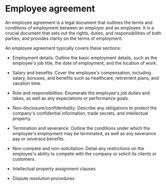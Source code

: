 # Employee agreement

An employee agreement is a legal document that outlines the terms and conditions of employment between an employer and an employee. It is a crucial document that sets out the rights, duties, and responsibilities of both parties, and provides clarity on the terms of employment.

An employee agreement typically covers these sections:

* Employment details: Outline the basic employment details, such as the employee's job title, the date of employment, and the location of work.

* Salary and benefits: Cover the employee's compensation, including salary, bonuses, and benefits such as healthcare, retirement plans, and vacation time.

* Role and responsibilities: Enumerate the employee's job duties and takes, as well as any expectations or performance goals.

* Non-disclosure/confidentiality: Describe any obligations to protect the company's confidential information, trade secrets, and intellectual property.

* Termination and severance: Outline the conditions under which the employee's employment may be terminated, as well as any severance pay or severace benefits.

* Non-compete and non-solicitation: Detail any restrictions on the employee's ability to compete with the company or solicit its clients or customers.

* Intellectual property assignment clauses

* Dispute resolution procedures
